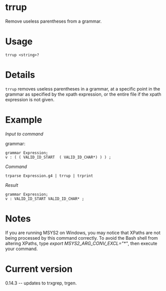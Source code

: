 # trrup

Remove useless parentheses from a grammar.

# Usage

    trrup <string>?

# Details

`trrup` removes useless parentheses in a grammar, at a specific point
in the grammar as specified by the xpath expression, or the entire
file if the xpath expression is not given.

# Example

_Input to command_

grammar:

    grammar Expression;
    v : ( ( VALID_ID_START  ( VALID_ID_CHAR*) ) ) ;

_Command_

    trparse Expression.g4 | trrup | trprint

_Result_

    grammar Expression;
    v : VALID_ID_START VALID_ID_CHAR* ;

# Notes

If you are running MSYS2 on Windows, you may notice that XPaths are not being
processed by this command correctly. To avoid the Bash shell from altering
XPaths, type _export MSYS2_ARG_CONV_EXCL="*"_, then execute your command.

# Current version

0.14.3 -- updates to trxgrep, trgen.
